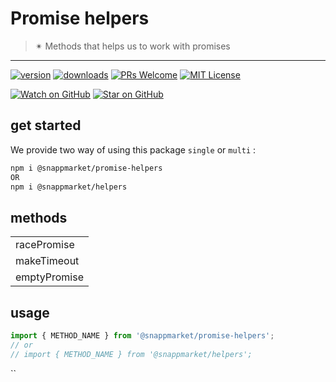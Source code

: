 # Promise helpers
> ✴ Methods that helps us to work with promises
----

[![version](https://img.shields.io/npm/v/@snappmarket/promise-helpers.svg?style=flat-square)](https://www.npmjs.com/package/@snappmarket/promise-helpers)
[![downloads](https://img.shields.io/npm/dm/@snappmarket/promise-helpers.svg?style=flat-square)](http://www.npmtrends.com/@snappmarket/promise-helpers)
[![PRs Welcome](https://img.shields.io/badge/PRs-welcome-brightgreen.svg?style=flat-square)](http://makeapullrequest.com)
[![MIT License](https://img.shields.io/npm/l/@snappmarket/promise-helpers.svg?style=flat-square)](https://github.com/snappmarket/react-hooks/tree/master/packages/useDidUpdateEffect/blob/master/LICENSE.md)

[![Watch on GitHub](https://img.shields.io/github/watchers/snappmarket/react-hooks.svg?style=social)](https://github.com/snappmarket/react-hooks/watchers)
[![Star on GitHub](https://img.shields.io/github/stars/snappmarket/react-hooks.svg?style=social)](https://github.com/snappmarket/react-hooks/stargazers)

## get started 
We provide two way of using this package `single` or `multi` :
```bash
npm i @snappmarket/promise-helpers
OR
npm i @snappmarket/helpers
```

## methods
|        |
| ------ |
| racePromise                                                 |  
| makeTimeout                                                 |  
| emptyPromise                                                 |  

## usage 
```javascript
import { METHOD_NAME } from '@snappmarket/promise-helpers';
// or 
// import { METHOD_NAME } from '@snappmarket/helpers';
```
``
